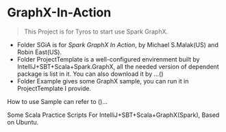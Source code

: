 # GraphX-In-Action
> This Project is for Tyros to start use Spark GraphX.

- Folder SGiA is for *Spark GraphX In Action*, by Michael S.Malak(US) and Robin East(US).
- Folder ProjectTemplate is a well-configured envirenment built by IntelliJ+SBT+Scala+Spark.GraphX, all the needed version of dependent package is list in it. You can also download it by ...()
- Folder Example gives some GraphX sample, you can run it in ProjectTemplate I provide.

How to use Sample can refer to ()... 

Some Scala Practice Scripts For IntelliJ+SBT+Scala+GraphX(Spark), Based on Ubuntu.
